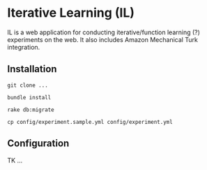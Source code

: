 # Iterative Learning (IL)

IL is a web application for conducting iterative/function learning (?) experiments on the web. It also includes Amazon Mechanical Turk integration.



## Installation

```
git clone ...
```
```
bundle install
```
```
rake db:migrate
```
```
cp config/experiment.sample.yml config/experiment.yml
```

## Configuration
TK ...






